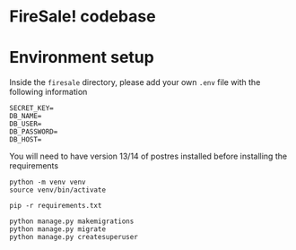 # FireSale! codebase


# Environment setup
Inside the `firesale` directory, please add your own `.env` file with the following information
```
SECRET_KEY=
DB_NAME=
DB_USER=
DB_PASSWORD=
DB_HOST=
```

You will need to have version 13/14 of postres installed before installing the requirements

```
python -m venv venv
source venv/bin/activate

pip -r requirements.txt

python manage.py makemigrations
python manage.py migrate
python manage.py createsuperuser
```
